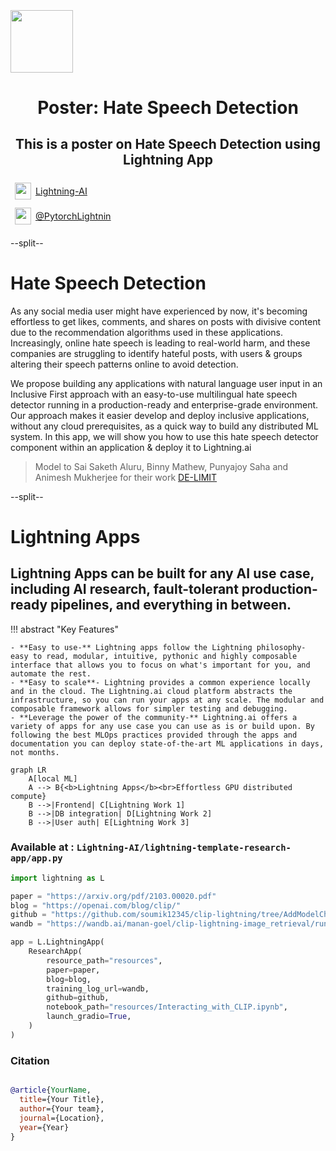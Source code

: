 <div style="height: 90pt;"></div>
<div style="flex: 0 0 16%; margin-top: -10pt;">
<img src="https://avatars.githubusercontent.com/u/58386951?s=200&v=4" width="100px">
</div>
<div style="flex: 0 0 65%; text-align: center;">
<h1 style="margin-bottom: 10pt;">Poster: Hate Speech Detection</h1>
<h2>This is a poster on Hate Speech Detection using Lightning App</h2>
</div>
<div style="flex: 1">
    <div style="display: flex; align-items: center;">
        <img style="height: 20pt; width: 20pt; margin: 5pt;" src="icons/fontawesome/brands/github.svg">
        <div style="font-size: 0.9rem; margin-right: 5pt;"><a href="https://github.com/lightning-AI/">Lightning-AI</a></div>
    </div>
    <div style="display: flex; align-items: center;">
        <img style="height: 20pt; width: 20pt; margin: 5pt;" src="icons/fontawesome/brands/twitter.svg">
        <div style="font-size: 0.9rem;"><a href="https://twitter.com/PyTorchLightnin">@PytorchLightnin</a></div>
    </div>
</div>

--split--

# Hate Speech Detection

[//]: # (## OpenAI introduced a neural network called CLIP which efficiently learns visual concepts from natural language supervision.)

As any social media user might have experienced by now, it's becoming effortless to get likes, comments, and shares on
posts with divisive content due to the recommendation algorithms used in these applications. Increasingly, online hate
speech is leading to real-world harm, and these companies are struggling to identify hateful posts, with users & groups
altering their speech patterns online to avoid detection.

We propose building any applications with natural language user input in an Inclusive First approach with an easy-to-use
multilingual hate speech detector running in a production-ready and enterprise-grade environment. Our approach makes it
easier develop and deploy inclusive applications, without any cloud prerequisites, as a quick way to build any
distributed ML system. In this app, we will show you how to use this hate speech detector component within an
application & deploy it to Lightning.ai

> Model to Sai Saketh Aluru, Binny Mathew, Punyajoy Saha and Animesh Mukherjee for their
> work [DE-LIMIT](https://github.com/hate-alert/DE-LIMIT)

--split--

# Lightning Apps

## Lightning Apps can be built for any AI use case, including AI research, fault-tolerant production-ready pipelines, and everything in between.

!!! abstract "Key Features"

    - **Easy to use-** Lightning apps follow the Lightning philosophy- easy to read, modular, intuitive, pythonic and highly composable interface that allows you to focus on what's important for you, and automate the rest.
    - **Easy to scale**- Lightning provides a common experience locally and in the cloud. The Lightning.ai cloud platform abstracts the infrastructure, so you can run your apps at any scale. The modular and composable framework allows for simpler testing and debugging.
    - **Leverage the power of the community-** Lightning.ai offers a variety of apps for any use case you can use as is or build upon. By following the best MLOps practices provided through the apps and documentation you can deploy state-of-the-art ML applications in days, not months.

```mermaid
graph LR
    A[local ML]
    A --> B{<b>Lightning Apps</b><br>Effortless GPU distributed compute}
    B -->|Frontend| C[Lightning Work 1]
    B -->|DB integration| D[Lightning Work 2]
    B -->|User auth| E[Lightning Work 3]
```

### Available at : `Lightning-AI/lightning-template-research-app/app.py`

```python
import lightning as L

paper = "https://arxiv.org/pdf/2103.00020.pdf"
blog = "https://openai.com/blog/clip/"
github = "https://github.com/soumik12345/clip-lightning/tree/AddModelCheckpoint"
wandb = "https://wandb.ai/manan-goel/clip-lightning-image_retrieval/runs/1cedtohj"

app = L.LightningApp(
    ResearchApp(
        resource_path="resources",
        paper=paper,
        blog=blog,
        training_log_url=wandb,
        github=github,
        notebook_path="resources/Interacting_with_CLIP.ipynb",
        launch_gradio=True,
    )
)
```

### Citation

```bibtex

@article{YourName,
  title={Your Title},
  author={Your team},
  journal={Location},
  year={Year}
}

```
